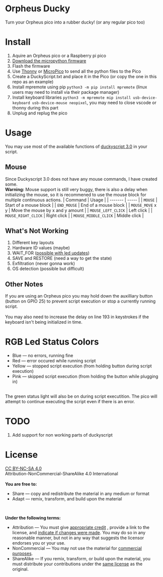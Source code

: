 # Orpheus Ducky
Turn your Orpheus pico into a rubber ducky! (or any regular pico too)

# Install
1. Aquire an Orpheus pico or a Raspberry pi pico
2. [Download the micropython firmware](https://micropython.org/download/rp2-pico/rp2-pico-latest.uf2)
3. Flash the firmware
4. Use [Thonny](https://thonny.org/) or [MicroPico](https://github.com/paulober/MicroPico) to send all the python files to the Pico
5. Create a DuckyScript.txt and place it in the Pico (or copy the one in this repo as an example)
6. Install mpremote using pip `python3 -m pip install mpremote` (linux users may need to install via their package manager)
7. Install keyboard libraries `python3 -m mpremote mip install usb-device-keyboard usb-device-mouse neopixel`, you may need to close vscode or thonny during this part
8. Unplug and replug the pico

# Usage
You may use most of the available functions of [duckyscript 3.0](https://docs.hak5.org/hak5-usb-rubber-ducky/duckyscript-quick-reference/) in your script.

## Mouse
Since Duckyscript 3.0 does not have any mouse commands, I have created some.<br>
**Warning:** Mouse support is still very buggy, there is also a delay when initializing the mouse, so it is recommened to use the mouse block for multiple continuous actions.
| Command | Usage |
| ------- | ----- |
| `MOUSE` | Start of a mouse block |
| `END_MOUSE` | End of a mouse block |
| `MOUSE_MOVE` x y | Move the mouse by x and y amount |
| `MOUSE_LEFT_CLICK` | Left click |
| `MOUSE_RIGHT_CLICK` | Right click |
| `MOUSE_MIDDLE_CLICK` | Middle click |

## What's Not Working
1. Different key layouts
2. Hardware ID values (maybe)
3. WAIT_FOR ([possible with led updates](https://github.com/micropython/micropython-lib/blob/fbf7e120c6830d8d04097309e715bcab63dcca67/micropython/usb/usb-device-keyboard/usb/device/keyboard.py))
4. SAVE and RESTORE (need a way to get the state)
5. Exfiltration (never gonna work)
6. OS detection (possible but difficult)

## Other Notes
If you are using an Orpheus pico you may hold down the auxilliary button (button on GPIO 25) to prevent script execution or stop a currently running script.<br>
<br>
You may also need to increase the delay on line 193 in keystrokes if the keyboard isn't being initialized in time.

# RGB Led Status Colors
 
- Blue — no errors, running fine
- Red — error occured while running script
- Yellow — stopped script execution (from holding button during script execution)
- Pink — skipped script execution (from holding the button while plugging in)
<br>
The green status light will also be on during script executition. The pico will attempt to continue executing the script even if there is an error.

# TODO
1. Add support for non working parts of duckyscript

# License
[CC BY-NC-SA 4.0](https://creativecommons.org/licenses/by-nc-sa/4.0/deed.en)<br>
Attribution-NonCommercial-ShareAlike 4.0 International <br>
<br>
**You are free to:**
- Share — copy and redistribute the material in any medium or format
- Adapt — remix, transform, and build upon the material
<br>

**Under the following terms:**
<br>
- Attribution — You must give [appropriate credit](https://creativecommons.org/licenses/by-nc-sa/4.0/deed.en#ref-appropriate-credit) , provide a link to the license, and [indicate if changes were made](https://creativecommons.org/licenses/by-nc-sa/4.0/deed.en#ref-indicate-changes). You may do so in any reasonable manner, but not in any way that suggests the licensor endorses you or your use. 
- NonCommercial — You may not use the material for [commercial purposes](https://creativecommons.org/licenses/by-nc-sa/4.0/deed.en#ref-commercial-purposes). 
- ShareAlike — If you remix, transform, or build upon the material, you must distribute your contributions under the [same license](https://creativecommons.org/licenses/by-nc-sa/4.0/deed.en#ref-same-license) as the original.
